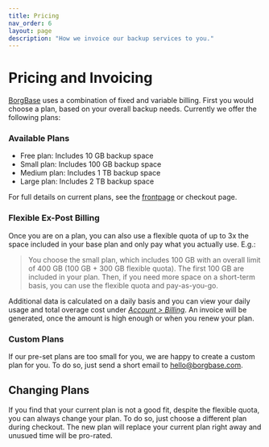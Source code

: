 ```yaml
---
title: Pricing
nav_order: 6
layout: page
description: "How we invoice our backup services to you."
---
```


# Pricing and Invoicing

[BorgBase](https://www.borgbase.com) uses a combination of fixed and variable billing. First you would choose a plan, based on your overall backup needs. Currently we offer the following plans:

### Available Plans

- Free plan: Includes 10 GB backup space
- Small plan: Includes 100 GB backup space
- Medium plan: Includes 1 TB backup space
- Large plan: Includes 2 TB backup space

For full details on current plans, see the [frontpage](https://www.borgbase.com/) or checkout page.

### Flexible Ex-Post Billing

Once you are on a plan, you can also use a flexible quota of up to 3x the space included in your base plan and only pay what you actually use. E.g.:

> You choose the small plan, which includes 100 GB with an overall limit of 400 GB (100 GB + 300 GB flexible quota). The first 100 GB are included in your plan. Then, if you need more space on a short-term basis, you can use the flexible quota and pay-as-you-go.

Additional data is calculated on a daily basis and you can view your daily usage and total overage cost under [*Account > Billing*](https://www.borgbase.com/account?tab=5). An invoice will be generated, once the amount is high enough or when you renew your plan.

### Custom Plans

If our pre-set plans are too small for you, we are happy to create a custom plan for you. To do so, just send a short email to [hello@borgbase.com](mailto:hello@borgbase.com).

## Changing Plans

If you find that your current plan is not a good fit, despite the flexible quota, you can always change your plan. To do so, just choose a different plan during checkout. The new plan will replace your current plan right away and unusued time will be pro-rated.

